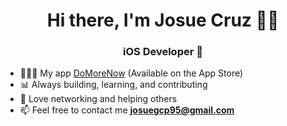<h1 align="center">Hi there, I'm Josue Cruz 👋🏽</h1>
<h3 align="center"> iOS Developer  </h3>

- 👨🏽‍💻 My app [DoMoreNow](https://apps.apple.com/us/app/domore/id6444235740) (Available on the App Store) 
- 📊 Always building, learning, and contributing 
- 🤝 Love networking and helping others 
- 📫 Feel free to contact me  **josuegcp95@gmail.com**
